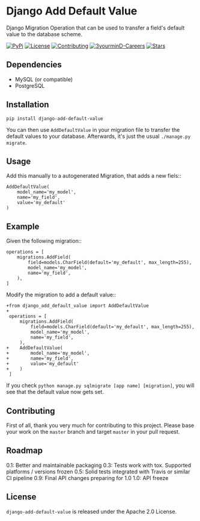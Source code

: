 Django Add Default Value
========================

Django Migration Operation that can be used to transfer a field's default value
to the database scheme.

[![PyPi](https://img.shields.io/pypi/v/django-add-default-value.svg?branch=master)](https://pypi.python.org/pypi/django-add-default-value/)
[![License](https://img.shields.io/github/license/3yourmind/django-add-default-value.svg)](./LICENSE)
[![Contributing](https://img.shields.io/badge/PR-welcome-green.svg)](https://github.com/3YOURMIND/django-add-default-value/pulls)
[![3yourminD-Careers](https://img.shields.io/badge/3YOURMIND-Hiring-brightgreen.svg)](https://www.3yourmind.com/career)
[![Stars](https://img.shields.io/github/stars/3YOURMIND/django-add-default-value.svg?style=social&label=Stars)](https://github.com/3YOURMIND/django-add-default-value/stargazers)


Dependencies
------------

* MySQL (or compatible)
* PostgreSQL

Installation
------------
``pip install django-add-default-value``

You can then use ``AddDefaultValue`` in your migration file to transfer the default
values to your database. Afterwards, it's just the usual ``./manage.py migrate``.

Usage
-----

Add this manually to a autogenerated Migration, that adds a new fiels::

    AddDefaultValue(
        model_name='my_model',
        name='my_field',
        value='my_default'
    )


Example
-------

Given the following migration::

    operations = [
        migrations.AddField(
            field=models.CharField(default='my_default', max_length=255),
            model_name='my_model',
            name='my_field',
        ),
    ]

Modify the migration to add a default value::


    +from django_add_default_value import AddDefaultValue
    +
     operations = [
         migrations.AddField(
             field=models.CharField(default='my_default', max_length=255),
             model_name='my_model',
             name='my_field',
         ),
    +    AddDefaultValue(
    +        model_name='my_model',
    +        name='my_field',
    +        value='my_default'
    +    )
     ]

If you check ``python manage.py sqlmigrate [app name] [migration]``,
you will see that the default value now gets set.

Contributing
------------

First of all, thank you very much for contributing to this project. Please base
your work on the ``master`` branch and target ``master`` in your pull request.

Roadmap
-------
0.1: Better and maintainable packaging
0.3: Tests work with tox. Supported platforms / versions frozen
0.5: Solid tests integrated with Travis or similar CI pipeline
0.9: Final API changes preparing for 1.0
1.0: API freeze

License
-------

``django-add-default-value`` is released under the Apache 2.0 License.


